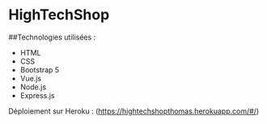 # HighTechShop

##Technologies utilisées : 
  * HTML
  * CSS
  * Bootstrap 5
  * Vue.js
  * Node.js
  * Express.js

Déploiement sur Heroku : (https://hightechshopthomas.herokuapp.com/#/)
